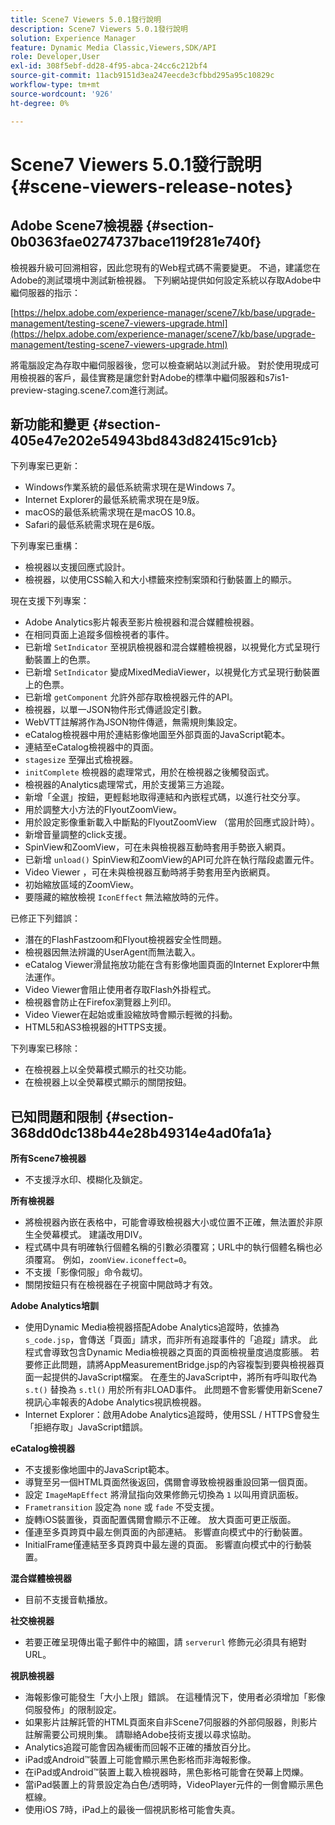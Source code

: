 ```yaml
---
title: Scene7 Viewers 5.0.1發行說明
description: Scene7 Viewers 5.0.1發行說明
solution: Experience Manager
feature: Dynamic Media Classic,Viewers,SDK/API
role: Developer,User
exl-id: 308f5ebf-dd28-4f95-abca-24cc6c212bf4
source-git-commit: 11acb9151d3ea247eecde3cfbbd295a95c10829c
workflow-type: tm+mt
source-wordcount: '926'
ht-degree: 0%

---
```


# Scene7 Viewers 5.0.1發行說明{#scene-viewers-release-notes}

## Adobe Scene7檢視器 {#section-0b0363fae0274737bace119f281e740f}

檢視器升級可回溯相容，因此您現有的Web程式碼不需要變更。 不過，建議您在Adobe的測試環境中測試新檢視器。 下列網站提供如何設定系統以存取Adobe中繼伺服器的指示：

[https://helpx.adobe.com/experience-manager/scene7/kb/base/upgrade-management/testing-scene7-viewers-upgrade.html](https://helpx.adobe.com/experience-manager/scene7/kb/base/upgrade-management/testing-scene7-viewers-upgrade.html)

將電腦設定為存取中繼伺服器後，您可以檢查網站以測試升級。 對於使用現成可用檢視器的客戶，最佳實務是讓您針對Adobe的標準中繼伺服器和s7is1-preview-staging.scene7.com進行測試。

## 新功能和變更 {#section-405e47e202e54943bd843d82415c91cb}

下列專案已更新：

* Windows作業系統的最低系統需求現在是Windows 7。
* Internet Explorer的最低系統需求現在是9版。
* macOS的最低系統需求現在是macOS 10.8。
* Safari的最低系統需求現在是6版。

下列專案已重構：

* 檢視器以支援回應式設計。
* 檢視器，以使用CSS輸入和大小標籤來控制案頭和行動裝置上的顯示。

現在支援下列專案：

* Adobe Analytics影片報表至影片檢視器和混合媒體檢視器。
* 在相同頁面上追蹤多個檢視者的事件。
* 已新增 `SetIndicator` 至視訊檢視器和混合媒體檢視器，以視覺化方式呈現行動裝置上的色票。
* 已新增 `SetIndicator` 變成MixedMediaViewer，以視覺化方式呈現行動裝置上的色票。
* 已新增 `getComponent` 允許外部存取檢視器元件的API。
* 檢視器，以單一JSON物件形式傳遞設定引數。
* WebVTT註解將作為JSON物件傳遞，無需規則集設定。
* eCatalog檢視器中用於連結影像地圖至外部頁面的JavaScript範本。
* 連結至eCatalog檢視器中的頁面。
* `stagesize` 至彈出式檢視器。
* `initComplete` 檢視器的處理常式，用於在檢視器之後觸發函式。
* 檢視器的Analytics處理常式，用於支援第三方追蹤。
* 新增「全選」按鈕，更輕鬆地取得連結和內嵌程式碼，以進行社交分享。
* 用於調整大小方法的FlyoutZoomView。
* 用於設定影像重新載入中斷點的FlyoutZoomView （當用於回應式設計時）。
* 新增音量調整的click支援。
* SpinView和ZoomView，可在未與檢視器互動時套用手勢嵌入網頁。
* 已新增 `unload()` SpinView和ZoomView的API可允許在執行階段處置元件。
* Video Viewer ，可在未與檢視器互動時將手勢套用至內嵌網頁。
* 初始縮放區域的ZoomView。
* 要隱藏的縮放檢視 `IconEffect` 無法縮放時的元件。

已修正下列錯誤：

* 潛在的FlashFastzoom和Flyout檢視器安全性問題。
* 檢視器因無法辨識的UserAgent而無法載入。
* eCatalog Viewer滑鼠拖放功能在含有影像地圖頁面的Internet Explorer中無法運作。
* Video Viewer會阻止使用者存取Flash外掛程式。
* 檢視器會防止在Firefox瀏覽器上列印。
* Video Viewer在起始或重設縮放時會顯示輕微的抖動。
* HTML5和AS3檢視器的HTTPS支援。

下列專案已移除：

* 在檢視器上以全熒幕模式顯示的社交功能。
* 在檢視器上以全熒幕模式顯示的關閉按鈕。

## 已知問題和限制 {#section-368dd0dc138b44e28b49314e4ad0fa1a}

**所有Scene7檢視器**

* 不支援浮水印、模糊化及鎖定。

**所有檢視器**

* 將檢視器內嵌在表格中，可能會導致檢視器大小或位置不正確，無法置於非原生全熒幕模式。 建議改用DIV。
* 程式碼中具有明確執行個體名稱的引數必須覆寫；URL中的執行個體名稱也必須覆寫。 例如，`zoomView.iconeffect=0`。
* 不支援「影像伺服」命令裁切。
* 關閉按鈕只有在檢視器在子視窗中開啟時才有效。

**Adobe Analytics培訓**

* 使用Dynamic Media檢視器搭配Adobe Analytics追蹤時，依據為 `s_code.jsp`，會傳送「頁面」請求，而非所有追蹤事件的「追蹤」請求。 此程式會導致包含Dynamic Media檢視器之頁面的頁面檢視量度過度膨脹。 若要修正此問題，請將AppMeasurementBridge.jsp的內容複製到要與檢視器頁面一起提供的JavaScript檔案。 在產生的JavaScript中，將所有呼叫取代為 `s.t()` 替換為 `s.tl()` 用於所有非LOAD事件。 此問題不會影響使用新Scene7視訊心率報表的Adobe Analytics視訊檢視器。
* Internet Explorer：啟用Adobe Analytics追蹤時，使用SSL / HTTPS會發生「拒絕存取」JavaScript錯誤。

**eCatalog檢視器**

* 不支援影像地圖中的JavaScript範本。
* 導覽至另一個HTML頁面然後返回，偶爾會導致檢視器重設回第一個頁面。
* 設定 `ImageMapEffect` 將滑鼠指向效果修飾元切換為 `1` 以叫用資訊面板。
* `Frametransition` 設定為 `none` 或 `fade` 不受支援。
* 旋轉iOS裝置後，頁面配置偶爾會顯示不正確。 放大頁面可更正版面。
* 僅連至多頁跨頁中最左側頁面的內部連結。 影響直向模式中的行動裝置。
* InitialFrame僅連結至多頁跨頁中最左邊的頁面。 影響直向模式中的行動裝置。

**混合媒體檢視器**

* 目前不支援音軌播放。

**社交檢視器**

* 若要正確呈現傳出電子郵件中的縮圖，請 `serverurl` 修飾元必須具有絕對URL。

**視訊檢視器**

* 海報影像可能發生「大小上限」錯誤。 在這種情況下，使用者必須增加「影像伺服發佈」的限制設定。
* 如果影片註解託管的HTML頁面來自非Scene7伺服器的外部伺服器，則影片註解需要公司規則集。 請聯絡Adobe技術支援以尋求協助。
* Analytics追蹤可能會因為緩衝而回報不正確的播放百分比。
* iPad或Android™裝置上可能會顯示黑色影格而非海報影像。
* 在iPad或Android™裝置上載入檢視器時，黑色影格可能會在熒幕上閃爍。
* 當iPad裝置上的背景設定為白色/透明時，VideoPlayer元件的一側會顯示黑色框線。
* 使用iOS 7時，iPad上的最後一個視訊影格可能會失真。
